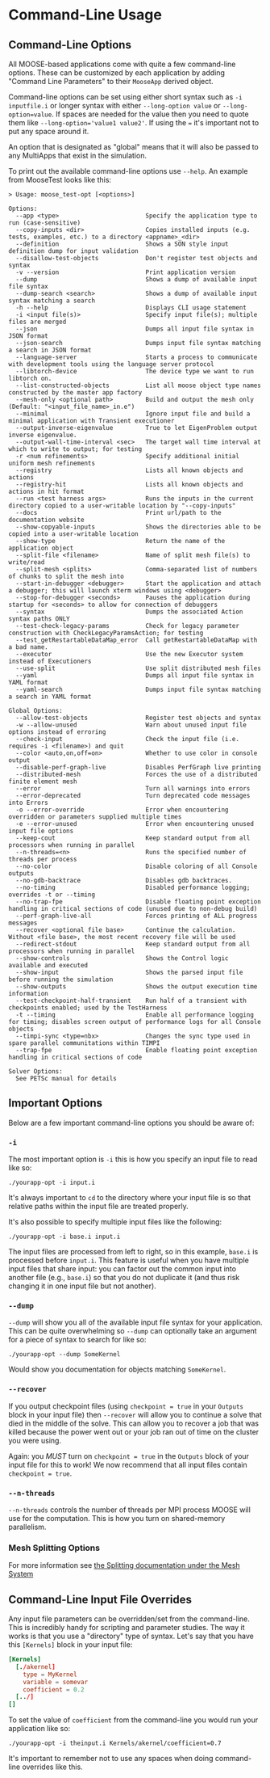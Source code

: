 # Command-Line Usage

## Command-Line Options

All MOOSE-based applications come with quite a few command-line options.  These can be customized by each application by adding "Command Line Parameters" to their `MooseApp` derived object.

Command-line options can be set using either short syntax such as `-i inputfile.i` or longer syntax with either `--long-option value` or `--long-option=value`.  If spaces are needed for the value then you need to quote them like `--long-option='value1 value2'`.  If using the `=` it's important not to put any space around it.

An option that is designated as "global" means that it will also be passed to any MultiApps that exist in the simulation.

To print out the available command-line options use `--help`.  An example from MooseTest looks like this:

```
> Usage: moose_test-opt [<options>]

Options:
  --app <type>                        Specify the application type to run (case-sensitive)
  --copy-inputs <dir>                 Copies installed inputs (e.g. tests, examples, etc.) to a directory <appname>_<dir>
  --definition                        Shows a SON style input definition dump for input validation
  --disallow-test-objects             Don't register test objects and syntax
  -v --version                        Print application version
  --dump                              Shows a dump of available input file syntax
  --dump-search <search>              Shows a dump of available input syntax matching a search
  -h --help                           Displays CLI usage statement
  -i <input file(s)>                  Specify input file(s); multiple files are merged
  --json                              Dumps all input file syntax in JSON format
  --json-search                       Dumps input file syntax matching a search in JSON format
  --language-server                   Starts a process to communicate with development tools using the language server protocol
  --libtorch-device                   The device type we want to run libtorch on.
  --list-constructed-objects          List all moose object type names constructed by the master app factory
  --mesh-only <optional path>         Build and output the mesh only (Default: "<input_file_name>_in.e")
  --minimal                           Ignore input file and build a minimal application with Transient executioner
  --output-inverse-eigenvalue         True to let EigenProblem output inverse eigenvalue.
  --output-wall-time-interval <sec>   The target wall time interval at which to write to output; for testing
  -r <num refinements>                Specify additional initial uniform mesh refinements
  --registry                          Lists all known objects and actions
  --registry-hit                      Lists all known objects and actions in hit format
  --run <test harness args>           Runs the inputs in the current directory copied to a user-writable location by "--copy-inputs"
  --docs                              Print url/path to the documentation website
  --show-copyable-inputs              Shows the directories able to be copied into a user-writable location
  --show-type                         Return the name of the application object
  --split-file <filename>             Name of split mesh file(s) to write/read
  --split-mesh <splits>               Comma-separated list of numbers of chunks to split the mesh into
  --start-in-debugger <debugger>      Start the application and attach a debugger; this will launch xterm windows using <debugger>
  --stop-for-debugger <seconds>       Pauses the application during startup for <seconds> to allow for connection of debuggers
  --syntax                            Dumps the associated Action syntax paths ONLY
  --test-check-legacy-params          Check for legacy parameter construction with CheckLegacyParamsAction; for testing
  --test_getRestartableDataMap_error  Call getRestartableDataMap with a bad name.
  --executor                          Use the new Executor system instead of Executioners
  --use-split                         Use split distributed mesh files
  --yaml                              Dumps all input file syntax in YAML format
  --yaml-search                       Dumps input file syntax matching a search in YAML format

Global Options:
  --allow-test-objects                Register test objects and syntax
  -w --allow-unused                   Warn about unused input file options instead of erroring
  --check-input                       Check the input file (i.e. requires -i <filename>) and quit
  --color <auto,on,off=on>            Whether to use color in console output
  --disable-perf-graph-live           Disables PerfGraph live printing
  --distributed-mesh                  Forces the use of a distributed finite element mesh
  --error                             Turn all warnings into errors
  --error-deprecated                  Turn deprecated code messages into Errors
  -o --error-override                 Error when encountering overridden or parameters supplied multiple times
  -e --error-unused                   Error when encountering unused input file options
  --keep-cout                         Keep standard output from all processors when running in parallel
  --n-threads=<n>                     Runs the specified number of threads per process
  --no-color                          Disable coloring of all Console outputs
  --no-gdb-backtrace                  Disables gdb backtraces.
  --no-timing                         Disabled performance logging; overrides -t or --timing
  --no-trap-fpe                       Disable floating point exception handling in critical sections of code (unused due to non-debug build)
  --perf-graph-live-all               Forces printing of ALL progress messages
  --recover <optional file base>      Continue the calculation. Without <file base>, the most recent recovery file will be used
  --redirect-stdout                   Keep standard output from all processors when running in parallel
  --show-controls                     Shows the Control logic available and executed
  --show-input                        Shows the parsed input file before running the simulation
  --show-outputs                      Shows the output execution time information
  --test-checkpoint-half-transient    Run half of a transient with checkpoints enabled; used by the TestHarness
  -t --timing                         Enable all performance logging for timing; disables screen output of performance logs for all Console objects
  --timpi-sync <type=nbx>             Changes the sync type used in spare parallel communitations within TIMPI
  --trap-fpe                          Enable floating point exception handling in critical sections of code

Solver Options:
  See PETSc manual for details
```

## Important Options

Below are a few important command-line options you should be aware of:

### `-i`

The most important option is `-i` this is how you specify an input file to read like so:

```
./yourapp-opt -i input.i
```

It's always important to `cd` to the directory where your input file is so that relative paths within the input file are treated properly.

It's also possible to specify multiple input files like the following:

```
./yourapp-opt -i base.i input.i
```

The input files are processed from left to right, so in this example, `base.i`
is processed before `input.i`. This feature is useful when you have multiple
input files that share input: you can factor out the common input into another
file (e.g., `base.i`) so that you do not duplicate it (and thus risk changing
it in one input file but not another).

### `--dump`

`--dump` will show you all of the available input file syntax for your application.  This can be quite overwhelming so `--dump` can optionally take an argument for a piece of syntax to search for like so:

```
./yourapp-opt --dump SomeKernel
```

Would show you documentation for objects matching `SomeKernel`.

### `--recover`

If you output checkpoint files (using `checkpoint = true` in your `Outputs` block in your input file) then `--recover` will allow you to continue a solve that died in the middle of the solve.  This can allow you to recover a job that was killed because the power went out or your job ran out of time on the cluster you were using.

Again: you *MUST* turn on `checkpoint = true` in the `Outputs` block of your input file for this to work!  We now recommend that all input files contain `checkpoint = true`.

### `--n-threads`

`--n-threads` controls the number of threads per MPI process MOOSE will use for the computation.  This is how you turn on shared-memory parallelism.

### Mesh Splitting Options

For more information see [the Splitting documentation under the Mesh System](/splitting.md)

## Command-Line Input File Overrides

Any input file parameters can be overridden/set from the command-line.  This is incredibly handy for scripting and parameter studies.  The way it works is that you use a "directory" type of syntax.  Let's say that you have this `[Kernels]` block in your input file:

```conf
[Kernels]
  [./akernel]
    type = MyKernel
    variable = somevar
    coefficient = 0.2
  [../]
[]
```

To set the value of `coefficient` from the command-line you would run your application like so:

```
./yourapp-opt -i theinput.i Kernels/akernel/coefficient=0.7
```

It's important to remember not to use any spaces when doing command-line overrides like this.
